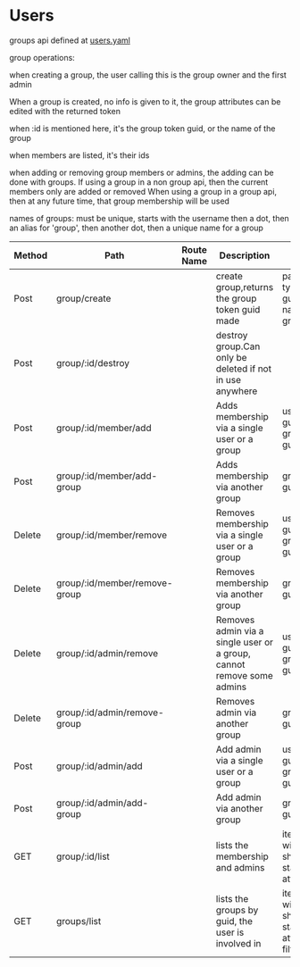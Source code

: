 # Users

groups api defined at [users.yaml](../../../api-docs/users.yaml)

group operations:

when creating a group, the user calling this is the group owner and the first admin

When a group is created, no info is given to it, the group attributes can be edited with the returned token

when :id is mentioned here, it's the group token guid, or the name of the group

when members are listed, it's their ids

when adding or removing group members or admins, the adding can be done with groups. If using a group in a non group api, then the current members only are added or removed
When using a group in a group api, then at any future time, that group membership will be used

names of groups: must be unique, starts with the username then a dot, then an alias for 'group', then another dot,  then a unique name for a group

| Method | Path                          | Route Name | Description                                                           | Args                                                                            |
|--------|-------------------------------|------------|-----------------------------------------------------------------------|---------------------------------------------------------------------------------|
| Post   | group/create                  |            | create group,returns the group token guid made                        | parent token type guid,optional name of the group                               |
| Post   | group/:id/destroy             |            | destroy group.Can only be deleted if not in use anywhere              |                                                                                 |
| Post   | group/:id/member/add          |            | Adds membership via a single user or a group                          | user guid/name, or group guid/name                                              |
| Post   | group/:id/member/add-group    |            | Adds membership via another group                                     | group guid/name                                                                 |
| Delete | group/:id/member/remove       |            | Removes membership via a single user or a group                       | user guid/name, or group guid/name                                              |
| Delete | group/:id/member/remove-group |            | Removes membership via another group                                  | group guid/name                                                                 |
| Delete | group/:id/admin/remove        |            | Removes admin via a single user or a group, cannot remove some admins | user guid/name, or group guid/name                                              |
| Delete | group/:id/admin/remove-group  |            | Removes admin via another group                                       | group guid/name                                                                 |
| Post   | group/:id/admin/add           |            | Add admin via a single user or a group                                | user guid/name, or group guid/name                                              |
| Post   | group/:id/admin/add-group     |            | Add admin via another group                                           | group guid/name                                                                 |
| GET    | group/:id/list                |            | lists the membership and admins                                       | iterator,optional wide flag to show group standard attributes                   |
| GET    | groups/list                   |            | lists the groups by guid, the user is involved in                     | iterator,optional wide flag to show group standard attributes, can filter group |

